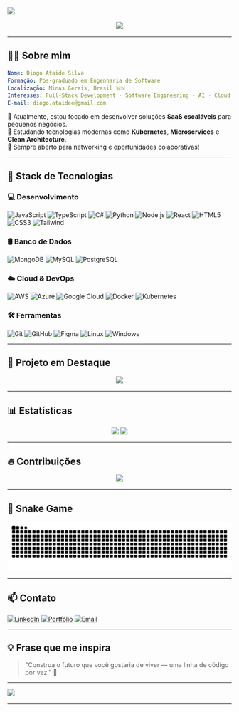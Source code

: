 
<!-- Banner animado topo -->
<img src="https://capsule-render.vercel.app/api?type=waving&color=00BFFF&height=200&section=header&text=Olá%20👋%2C%20eu%20sou%20Diogo%20Ataide!&fontSize=40&fontColor=ffffff&animation=twinkling" />

<p align="center">
  <img src="https://readme-typing-svg.demolab.com/?font=Fira+Code&size=22&pause=1000&color=00BFFF&center=true&vCenter=true&width=800&lines=Engenheiro+de+Software+Full-Stack;Criador+de+Soluções+Inovadoras;Apaixonado+por+Tecnologia" />
</p>

---

## 👨‍💻 Sobre mim

```yaml
Nome: Diogo Ataide Silva
Formação: Pós-graduado em Engenharia de Software
Localização: Minas Gerais, Brasil 🇧🇷
Interesses: Full-Stack Development · Software Engineering · AI · Cloud · DevSecOps
E-mail: diogo.ataidee@gmail.com
```

🔭 Atualmente, estou focado em desenvolver soluções **SaaS escaláveis** para pequenos negócios.  
🌱 Estudando tecnologias modernas como **Kubernetes**, **Microservices** e **Clean Architecture**.  
💬 Sempre aberto para networking e oportunidades colaborativas!

---

## 🧠 Stack de Tecnologias

### 💻 Desenvolvimento
![JavaScript](https://img.shields.io/badge/-JavaScript-000?style=flat&logo=javascript)
![TypeScript](https://img.shields.io/badge/-TypeScript-000?style=flat&logo=typescript)
![C#](https://img.shields.io/badge/-CSharp-000?style=flat&logo=csharp)
![Python](https://img.shields.io/badge/-Python-000?style=flat&logo=python)
![Node.js](https://img.shields.io/badge/-Node.js-000?style=flat&logo=nodedotjs)
![React](https://img.shields.io/badge/-React-000?style=flat&logo=react)
![HTML5](https://img.shields.io/badge/-HTML5-000?style=flat&logo=html5)
![CSS3](https://img.shields.io/badge/-CSS3-000?style=flat&logo=css3)
![Tailwind](https://img.shields.io/badge/-TailwindCSS-000?style=flat&logo=tailwind-css)

### 🛢️ Banco de Dados
![MongoDB](https://img.shields.io/badge/-MongoDB-000?style=flat&logo=mongodb)
![MySQL](https://img.shields.io/badge/-MySQL-000?style=flat&logo=mysql)
![PostgreSQL](https://img.shields.io/badge/-PostgreSQL-000?style=flat&logo=postgresql)

### ☁️ Cloud & DevOps
![AWS](https://img.shields.io/badge/-AWS-000?style=flat&logo=amazon-aws)
![Azure](https://img.shields.io/badge/-Azure-000?style=flat&logo=microsoft-azure)
![Google Cloud](https://img.shields.io/badge/-Google%20Cloud-000?style=flat&logo=google-cloud)
![Docker](https://img.shields.io/badge/-Docker-000?style=flat&logo=docker)
![Kubernetes](https://img.shields.io/badge/-Kubernetes-000?style=flat&logo=kubernetes)

### 🛠️ Ferramentas
![Git](https://img.shields.io/badge/-Git-000?style=flat&logo=git)
![GitHub](https://img.shields.io/badge/-GitHub-000?style=flat&logo=github)
![Figma](https://img.shields.io/badge/-Figma-000?style=flat&logo=figma)
![Linux](https://img.shields.io/badge/-Linux-000?style=flat&logo=linux)
![Windows](https://img.shields.io/badge/-Windows-000?style=flat&logo=windows)

---

## 📌 Projeto em Destaque

<p align="center">
  <a href="https://portfolio-diogoataide.vercel.app/">
    <img src="https://github-readme-stats.vercel.app/api/pin/?username=diatsilva007&repo=portfolio&theme=tokyonight&show_owner=true" />
  </a>
</p>

---

## 📊 Estatísticas

<div align="center">
  <img src="https://github-readme-stats.vercel.app/api?username=diatsilva&show_icons=true&theme=tokyonight&include_all_commits=true&hide_border=true" height="180"/>
  <img src="https://github-readme-stats.vercel.app/api/top-langs/?username=diatsilva&layout=compact&theme=tokyonight&hide_border=true" height="180"/>
</div>

---

## 🔥 Contribuições

<p align="center">
  <img src="https://github-readme-streak-stats.herokuapp.com/?user=diatsilva&theme=tokyonight&hide_border=true" />
</p>

---

## 🐍 Snake Game

<p align="center">
  <img src="https://raw.githubusercontent.com/diatsilva007/diatsilva007/output/github-contribution-grid-snake.svg" />
</p>

---

## 📫 Contato

[![LinkedIn](https://img.shields.io/badge/-LinkedIn-0077B5?style=flat&logo=linkedin&logoColor=white)](https://www.linkedin.com/in/diatsilva)
[![Portfólio](https://img.shields.io/badge/-Portfólio-000?style=flat&logo=firefox&logoColor=white)](https://portfolio-diogoataide.vercel.app)
[![Email](https://img.shields.io/badge/-Email-EA4335?style=flat&logo=gmail&logoColor=white)](mailto:diogo.ataidee@gmail.com)

---

## 💡 Frase que me inspira

> "Construa o futuro que você gostaria de viver — uma linha de código por vez." 🚀

---

<img src="https://capsule-render.vercel.app/api?type=waving&color=00BFFF&height=120&section=footer"/>


----------------------------------------------------------------------------------------------------------------------------------------------------------------------------------------------------------------------------------------------------------------
